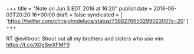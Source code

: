+++
title = "Note on Jun 3 EDT 2016 at 16:20"
publishdate = 2016-06-03T20:20:16+00:00
draft = false
syndicated = [ 'https://twitter.com/chrisjohndeluca/status/738827665029902300?s=20' ]
+++

RT @eviltrout: Shout out all my brothers and sisters who use vim https://t.co/X0gBwXFMF9
